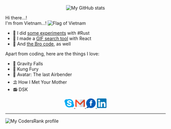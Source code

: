 <p align="center">
  <img alt="My GitHub stats" src="https://github-readme-stats.vercel.app/api?username=hoangph271&show_icons=true&theme=nord" />
</p>

Hi there...!  
I'm from Vietnam...!
<img src="https://emojipedia-us.s3.dualstack.us-west-1.amazonaws.com/thumbs/320/facebook/65/flag-for-vietnam_1f1fb-1f1f3.png" alt="Flag of Vietnam" width="20" />

- 🦀 I did [some experiments](https://github.com/hoangph271/launcher) with #Rust
- 🌟 I made a [GIF search tool](https://github.com/hoangph271/gallereasy) with React
- 📜 And [the Bro code](https://github.com/hoangph271/the_bro_code), as well

Apart from coding, here are the things I love:

- 🦄 Gravity Falls
- 👟 Kung Fury
- 🌊 Avatar: The last Airbender
- ⛱ How I Met Your Mother
- 📻 DSK

<p align="center">
  <a href="https://join.skype.com/invite/fCJAQbUbIXft" target="_blank">
    <img alt="Skype me" src="skype.png" width="30" />
  </a>
  <a href="mailto:hoangph271@gmail.co" target="_blank">
    <img alt="Email me" src="gmail.png" width="30" />
  </a>
  <a href="https://fb.com/hoangph271" target="_blank">
    <img alt="My Facebook" src="fb.png" width="30" />
  </a>
  <a href="https://www.linkedin.com/in/hoangph271" target="_blank">
    <img alt="My LinkedIn" src="linkedin.png" width="30" />
  </a>
</p>

---

![My CodersRank profile](https://cr-ss-service.azurewebsites.net/api/ScreenShot?widget=summary&username=hoangph271&branding=false)
